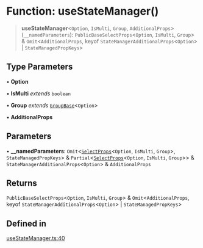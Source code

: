 # Function: useStateManager()

> **useStateManager**\<`Option`, `IsMulti`, `Group`, `AdditionalProps`\>(`__namedParameters`): `PublicBaseSelectProps`\<`Option`, `IsMulti`, `Group`\> & `Omit`\<`AdditionalProps`, keyof `StateManagerAdditionalProps`\<`Option`\> \| `StateManagedPropKeys`\>

## Type Parameters

• **Option**

• **IsMulti** *extends* `boolean`

• **Group** *extends* [`GroupBase`](../interfaces/GroupBase.md)\<`Option`\>

• **AdditionalProps**

## Parameters

• **\_\_namedParameters**: `Omit`\<[`SelectProps`](../interfaces/SelectProps.md)\<`Option`, `IsMulti`, `Group`\>, `StateManagedPropKeys`\> & `Partial`\<[`SelectProps`](../interfaces/SelectProps.md)\<`Option`, `IsMulti`, `Group`\>\> & `StateManagerAdditionalProps`\<`Option`\> & `AdditionalProps`

## Returns

`PublicBaseSelectProps`\<`Option`, `IsMulti`, `Group`\> & `Omit`\<`AdditionalProps`, keyof `StateManagerAdditionalProps`\<`Option`\> \| `StateManagedPropKeys`\>

## Defined in

[useStateManager.ts:40](https://github.com/cluk3/react-select/blob/ed039925bb007c645df3b023879a7c98ae8eeccd/packages/react-select/src/useStateManager.ts#L40)
